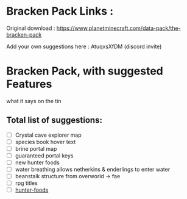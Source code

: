 # Bracken Pack Links : 
Original download : https://www.planetminecraft.com/data-pack/the-bracken-pack

Add your own suggestions here : AtuqxsXfDM (discord invite)

# Bracken Pack, with suggested Features
what it says on the tin

## Total list of suggestions:
- [ ] Crystal cave explorer map
- [ ] species book hover text
- [ ] brine portal map
- [ ] guaranteed portal keys
- [ ] new hunter foods
- [ ] water breathing allows netherkins & enderlings to enter water
- [ ] beanstalk structure from overworld -> fae
- [ ] rpg titles 
- [ ] [hunter-foods](https://github.com/unholy-codeism/BPSuggestedFeatures/tree/hunter-foods)

